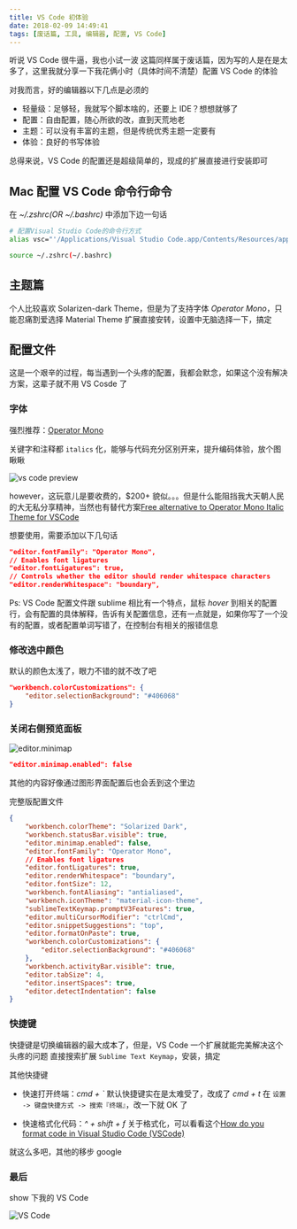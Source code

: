 ```yaml
---
title: VS Code 初体验
date: 2018-02-09 14:49:41
tags: [废话篇, 工具, 编辑器, 配置, VS Code]
---
```


听说 VS Code 很牛逼，我也小试一波
这篇同样属于废话篇，因为写的人是在是太多了，这里我就分享一下我花俩小时（具体时间不清楚）配置 VS Code 的体验

对我而言，好的编辑器以下几点是必须的
- 轻量级：足够轻，我就写个脚本啥的，还要上 IDE？想想就够了
- 配置：自由配置，随心所欲的改，直到天荒地老
- 主题：可以没有丰富的主题，但是传统优秀主题一定要有
- 体验：良好的书写体验

总得来说，VS Code 的配置还是超级简单的，现成的扩展直接进行安装即可

## Mac 配置 VS Code 命令行命令

在 *~/.zshrc(OR ~/.bashrc)* 中添加下边一句话

```bash
# 配置Visual Studio Code的命令行方式
alias vsc="'/Applications/Visual Studio Code.app/Contents/Resources/app/bin/code'"

source ~/.zshrc(~/.bashrc)
```

## 主题篇

个人比较喜欢 Solarizen-dark Theme，但是为了支持字体 *Operator Mono*，只能忍痛割爱选择 Material Theme
扩展直接安转，设置中无脑选择一下，搞定

## 配置文件

这是一个艰辛的过程，每当遇到一个头疼的配置，我都会默念，如果这个没有解决方案，这辈子就不用 VS Cosde 了

### 字体

强烈推荐：[Operator Mono](https://www.typography.com/fonts/operator/overview/)

关键字和注释都 `italics` 化，能够与代码充分区别开来，提升编码体验，放个图瞅瞅

![vs code preview](https://i.loli.net/2018/02/09/5a7d67ffa103e.png)

however，这玩意儿是要收费的，$200+ 貌似。。。但是什么能阻挡我大天朝人民的大无私分享精神，当然也有替代方案[Free alternative to Operator Mono Italic Theme for VSCode](https://github.com/mikaelbr/open-source-ideas/issues/10)

想要使用，需要添加以下几句话

```json
"editor.fontFamily": "Operator Mono",
// Enables font ligatures
"editor.fontLigatures": true,
// Controls whether the editor should render whitespace characters
"editor.renderWhitespace": "boundary",
```

Ps: VS Code 配置文件跟 sublime 相比有一个特点，鼠标 *hover* 到相关的配置行，会有配置的具体解释，告诉有关配置信息，还有一点就是，如果你写了一个没有的配置，或者配置单词写错了，在控制台有相关的报错信息

### 修改选中颜色

默认的颜色太浅了，眼力不错的就不改了吧

```json
"workbench.colorCustomizations": {
    "editor.selectionBackground": "#406068"
}
```

### 关闭右侧预览面板

![editor.minimap](https://i.loli.net/2018/02/22/5a8ec04cc0763.png)

```json
"editor.minimap.enabled": false
```

其他的内容好像通过图形界面配置后也会丢到这个里边

完整版配置文件
```json
{
    "workbench.colorTheme": "Solarized Dark",
    "workbench.statusBar.visible": true,
    "editor.minimap.enabled": false,
    "editor.fontFamily": "Operator Mono",
    // Enables font ligatures
    "editor.fontLigatures": true,
    "editor.renderWhitespace": "boundary",
    "editor.fontSize": 12,
    "workbench.fontAliasing": "antialiased",
    "workbench.iconTheme": "material-icon-theme",
    "sublimeTextKeymap.promptV3Features": true,
    "editor.multiCursorModifier": "ctrlCmd",
    "editor.snippetSuggestions": "top",
    "editor.formatOnPaste": true,
    "workbench.colorCustomizations": {
        "editor.selectionBackground": "#406068"
    },
    "workbench.activityBar.visible": true,
    "editor.tabSize": 4,
    "editor.insertSpaces": true,
    "editor.detectIndentation": false
}
```

### 快捷键

快捷键是切换编辑器的最大成本了，但是，VS Code 一个扩展就能完美解决这个头疼的问题
直接搜索扩展 `Sublime Text Keymap`，安装，搞定

其他快捷键
- 快速打开终端：*cmd + \`*
默认快捷键实在是太难受了，改成了 *cmd + t*
在 `设置 -> 键盘快捷方式 -> 搜索『终端』`，改一下就 OK 了

- 快速格式化代码：*^ + shift + f*
关于格式化，可以看看这个[How do you format code in Visual Studio Code (VSCode)](https://stackoverflow.com/questions/29973357/how-do-you-format-code-in-visual-studio-code-vscode)

就这么多吧，其他的移步 google

### 最后

show 下我的 VS Code

![VS Code](https://i.loli.net/2018/02/09/5a7d9df0d4fd6.png)
